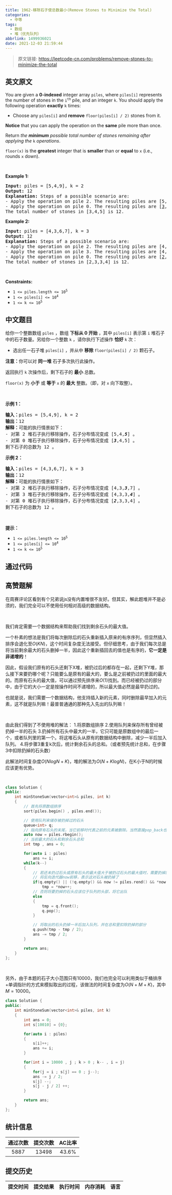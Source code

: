 ```yaml
---
title: 1962-移除石子使总数最小(Remove Stones to Minimize the Total)
categories:
  - 中等
tags:
  - 数组
  - 堆（优先队列）
abbrlink: 1499936021
date: 2021-12-03 21:59:44
---
```


> 原文链接: https://leetcode-cn.com/problems/remove-stones-to-minimize-the-total


## 英文原文
<div><p>You are given a <strong>0-indexed</strong> integer array <code>piles</code>, where <code>piles[i]</code> represents the number of stones in the <code>i<sup>th</sup></code> pile, and an integer <code>k</code>. You should apply the following operation <strong>exactly</strong> <code>k</code> times:</p>

<ul>
	<li>Choose any <code>piles[i]</code> and <strong>remove</strong> <code>floor(piles[i] / 2)</code> stones from it.</li>
</ul>

<p><strong>Notice</strong> that you can apply the operation on the <strong>same</strong> pile more than once.</p>

<p>Return <em>the <strong>minimum</strong> possible total number of stones remaining after applying the </em><code>k</code><em> operations</em>.</p>

<p><code>floor(x)</code> is the <b>greatest</b> integer that is <strong>smaller</strong> than or <strong>equal</strong> to <code>x</code> (i.e., rounds <code>x</code> down).</p>

<p>&nbsp;</p>
<p><strong>Example 1:</strong></p>

<pre>
<strong>Input:</strong> piles = [5,4,9], k = 2
<strong>Output:</strong> 12
<strong>Explanation:</strong>&nbsp;Steps of a possible scenario are:
- Apply the operation on pile 2. The resulting piles are [5,4,<u>5</u>].
- Apply the operation on pile 0. The resulting piles are [<u>3</u>,4,5].
The total number of stones in [3,4,5] is 12.
</pre>

<p><strong>Example 2:</strong></p>

<pre>
<strong>Input:</strong> piles = [4,3,6,7], k = 3
<strong>Output:</strong> 12
<strong>Explanation:</strong>&nbsp;Steps of a possible scenario are:
- Apply the operation on pile 2. The resulting piles are [4,3,<u>3</u>,7].
- Apply the operation on pile 3. The resulting piles are [4,3,3,<u>4</u>].
- Apply the operation on pile 0. The resulting piles are [<u>2</u>,3,3,4].
The total number of stones in [2,3,3,4] is 12.
</pre>

<p>&nbsp;</p>
<p><strong>Constraints:</strong></p>

<ul>
	<li><code>1 &lt;= piles.length &lt;= 10<sup>5</sup></code></li>
	<li><code>1 &lt;= piles[i] &lt;= 10<sup>4</sup></code></li>
	<li><code>1 &lt;= k &lt;= 10<sup>5</sup></code></li>
</ul>
</div>

## 中文题目
<div><p>给你一个整数数组 <code>piles</code> ，数组 <strong>下标从 0 开始</strong> ，其中 <code>piles[i]</code> 表示第 <code>i</code> 堆石子中的石子数量。另给你一个整数 <code>k</code> ，请你执行下述操作 <strong>恰好</strong> <code>k</code> 次：</p>

<ul>
	<li>选出任一石子堆 <code>piles[i]</code> ，并从中 <strong>移除</strong> <code>floor(piles[i] / 2)</code> 颗石子。</li>
</ul>

<p><strong>注意：</strong>你可以对 <strong>同一堆</strong> 石子多次执行此操作。</p>

<p>返回执行 <code>k</code> 次操作后，剩下石子的 <strong>最小</strong> 总数。</p>

<p><code>floor(x)</code> 为 <strong>小于</strong> 或 <strong>等于</strong> <code>x</code> 的 <strong>最大</strong> 整数。（即，对 <code>x</code> 向下取整）。</p>

<p>&nbsp;</p>

<p><strong>示例 1：</strong></p>

<pre>
<strong>输入：</strong>piles = [5,4,9], k = 2
<strong>输出：</strong>12
<strong>解释：</strong>可能的执行情景如下：
- 对第 2 堆石子执行移除操作，石子分布情况变成 [5,4,<strong><em>5</em></strong>] 。
- 对第 0 堆石子执行移除操作，石子分布情况变成 [<strong><em>3</em></strong>,4,5] 。
剩下石子的总数为 12 。
</pre>

<p><strong>示例 2：</strong></p>

<pre>
<strong>输入：</strong>piles = [4,3,6,7], k = 3
<strong>输出：</strong>12
<strong>解释：</strong>可能的执行情景如下：
- 对第 2 堆石子执行移除操作，石子分布情况变成 [4,3,<strong><em>3</em></strong>,7] 。
- 对第 3 堆石子执行移除操作，石子分布情况变成 [4,3,3,<strong><em>4</em></strong>] 。
- 对第 0 堆石子执行移除操作，石子分布情况变成 [<strong><em>2</em></strong>,3,3,4] 。
剩下石子的总数为 12 。
</pre>

<p>&nbsp;</p>

<p><strong>提示：</strong></p>

<ul>
	<li><code>1 &lt;= piles.length &lt;= 10<sup>5</sup></code></li>
	<li><code>1 &lt;= piles[i] &lt;= 10<sup>4</sup></code></li>
	<li><code>1 &lt;= k &lt;= 10<sup>5</sup></code></li>
</ul>
</div>

## 通过代码
<RecoDemo>
</RecoDemo>


## 高赞题解
在周赛评论区看到有个兄弟说js没有内置堆很不友好。但其实，解此题堆并不是必须的，我们完全可以不使用任何相对高级的数据结构。

&nbsp;

我们肯定需要一个数据结构来帮助我们找到剩余石头的最大值。

一个朴素的想法是我们将每次删除后的石头重新插入原来的有序序列，但显然插入排序会退化至$O(KN)$，这个时间复杂度无法接受。但仔细思考，由于我们每次总是将当前剩余最大的石头删掉一半，因此这个重新插回去的值也是有序的，**它一定是非递增的**！

因此，假设我们原有的石头还剩下X堆，被扔过后的都存在一起，还剩下Y堆，那么接下来要扔哪个呢？只能要么是原有的最大的，要么是之前被扔过的里面的最大的。而原有石头的最大值，可以通过预先排序来$O(1)$找到。而已经被扔过的部分中，由于它的大小一定是按操作时间不递增的，所以最大值必然是最早扔过的。

也就是说，我们需要一个数据结构，他支持插入新的元素，同时删除最早加入的元素，这不就是队列嘛！最普普通通的那种先入先出的队列嘛！

&nbsp;

由此我们得到了不使用堆的解法：
1.将原数组排序
2.使用队列来保存所有曾经被扔掉一半的石头
3.扔掉所有石头中最大的一半，它只可能是原数组中的最后一个，或者队列里的第一个。将这堆石头从原有的数据结构中删除，减少一半后加入队列。
4.将步骤3重复k次后，统计剩余石头的总和。（或者预先统计总和，在步骤3中扣除扔掉的石头数）

此解法时间复杂度$O(NlogN+K)$，堆的解法为$O(N+KlogN)$，在K小于N的时候应该更有优势。

&nbsp;

```C++
class Solution {
public:
    int minStoneSum(vector<int>& piles, int k) 
    {
        // 首先将原数组排序
        sort(piles.begin() , piles.end());

        // 使用队列来储存被扔掉过的石头
        queue<int> q;
        // 指向原有石头的末尾，当它前移时代表之前的元素被删除。当然直接pop_back也是可以的。
        auto now = piles.rbegin();
        // 当前最大的石头和剩余石头总和
        int tmp , ans = 0;

        for(auto i : piles)
            ans += i;
        while(k--)
        {
            // 若还未扔过石头或原有石头的最大值大于被扔过石头的最大值时，需要扔掉原有石头里最大的，也就是now指向的那堆
            // 将反向迭代器now前移，表示这对石头被扔掉了
            if(q.empty() || (!q.empty() && now != piles.rend() && *now > q.front()))
                tmp = *now++;
            // 否则将要扔掉的石头应该位于队列的头部，将它出队
            else
            {
                tmp = q.front();
                q.pop();
            }

            // 将取出的石头扔掉一半后加入队列，并在总和里扣除扔掉的部分
            q.push(tmp - tmp / 2);
            ans -= tmp / 2;
        }

        return ans;
    }
};
```

&nbsp;

另外，由于本题的石子大小范围只有10000，我们也完全可以利用类似于桶排序+单调指针的方式来模拟取出的过程，该做法的时间复杂度为$O(N+M+K)$，其中$M=10000$。

```C++
class Solution {
public:
    int minStoneSum(vector<int>& piles, int k) 
    {
        int ans = 0;
        int s[10010] = {0};

        for(auto i : piles)
        {
            s[i]++;
            ans += i;
        }

        for(int i = 10000 , j ; k > 0 ; k-- , i = j)
        {
            for(j = i ; s[j] == 0 ; j--);
            ans -= j / 2;
            s[j] --;
            s[j - j / 2] ++;
        }

        return ans;
    }
};
```



## 统计信息
| 通过次数 | 提交次数 | AC比率 |
| :------: | :------: | :------: |
|    5887    |    13498    |   43.6%   |

## 提交历史
| 提交时间 | 提交结果 | 执行时间 |  内存消耗  | 语言 |
| :------: | :------: | :------: | :--------: | :--------: |
